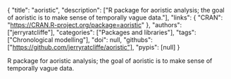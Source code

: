 {
  "title": "aoristic",
  "description": ["R package for aoristic analysis; the goal of aoristic is to make sense of temporally vague data."],
  "links": {
    "CRAN": "https://CRAN.R-project.org/package=aoristic"
  },
  "authors": ["jerryratcliffe"],
  "categories": ["Packages and libraries"],
  "tags": ["Chronological modelling"],
  "doi": null,
  "githubs": ["https://github.com/jerryratcliffe/aoristic"],
  "pypis": [null]
}

<!-- Generated by csv2md.R – do not edit by hand -->

R package for aoristic analysis; the goal of aoristic is to make sense of temporally vague data.